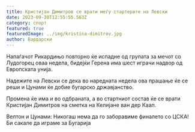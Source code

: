 ```yaml
---
title: Кристијан Димитров се врати меѓу стартерите на Левски
date: 2023-09-30T12:55:55.563Z
category: спорт
featured: true
featuredImage: ../img/kristina-dimitrov.jpg
author: Вардарски
---
```

Напаѓачот Рикардињо повторно ќе испадне од групата за мечот со Лудогорец оваа недела, бидејќи Герена има шест играчи надвор од Европската унија.

Надежите на Левски се дека во наредната недела ова прашање ќе се реши и Цунами ќе добие бугарско државјанство.

Промена ќе има и во одбраната, а во стартниот состав ќе се врати Кристијан Димитров на сметка на Келијане ван дер Каап.

Велтон и Цунами: Никогаш нема да го заборавиме финалето со ЦСКА! Би сакале да играме за Бугарија